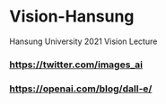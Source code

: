 # Vision-Hansung
Hansung University 2021 Vision Lecture


### https://twitter.com/images_ai

### https://openai.com/blog/dall-e/
